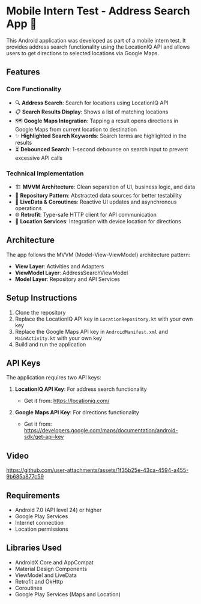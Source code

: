 # Mobile Intern Test - Address Search App 📱

This Android application was developed as part of a mobile intern test. It provides address search functionality using the LocationIQ API and allows users to get directions to selected locations via Google Maps.

## Features

### Core Functionality

- 🔍 **Address Search**: Search for locations using LocationIQ API
- 📋 **Search Results Display**: Shows a list of matching locations
- 🗺️ **Google Maps Integration**: Tapping a result opens directions in Google Maps from current location to destination
- ✨ **Highlighted Search Keywords**: Search terms are highlighted in the results
- ⏳ **Debounced Search**: 1-second debounce on search input to prevent excessive API calls

### Technical Implementation

- 🏗️ **MVVM Architecture**: Clean separation of UI, business logic, and data
- 🧩 **Repository Pattern**: Abstracted data sources for better testability
- 🔄 **LiveData & Coroutines**: Reactive UI updates and asynchronous operations
- 🌐 **Retrofit**: Type-safe HTTP client for API communication
- 📍 **Location Services**: Integration with device location for directions

## Architecture

The app follows the MVVM (Model-View-ViewModel) architecture pattern:

- **View Layer**: Activities and Adapters
- **ViewModel Layer**: AddressSearchViewModel
- **Model Layer**: Repository and API Services

## Setup Instructions

1. Clone the repository
2. Replace the LocationIQ API key in `LocationRepository.kt` with your own key
3. Replace the Google Maps API key in `AndroidManifest.xml` and `MainActivity.kt` with your own key
4. Build and run the application

## API Keys

The application requires two API keys:

1. **LocationIQ API Key**: For address search functionality

   - Get it from: https://locationiq.com/

2. **Google Maps API Key**: For directions functionality
   - Get it from: https://developers.google.com/maps/documentation/android-sdk/get-api-key

## Video

https://github.com/user-attachments/assets/1f35b25e-43ca-4594-a455-9b685a877c59

## Requirements

- Android 7.0 (API level 24) or higher
- Google Play Services
- Internet connection
- Location permissions

## Libraries Used

- AndroidX Core and AppCompat
- Material Design Components
- ViewModel and LiveData
- Retrofit and OkHttp
- Coroutines
- Google Play Services (Maps and Location)
